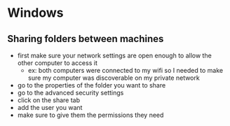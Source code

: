 # Windows

## Sharing folders between machines

- first make sure your network settings are open enough to allow the other computer to access it
  - ex: both computers were connected to my wifi so I needed to make sure my computer was discoverable on my private network
- go to the properties of the folder you want to share
- go to the advanced security settings
- click on the share tab
- add the user you want
- make sure to give them the permissions they need
